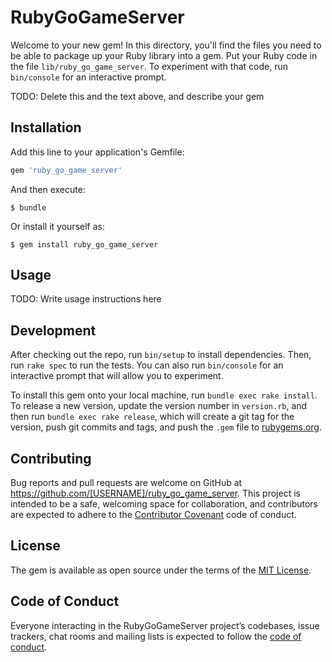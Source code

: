 # RubyGoGameServer

Welcome to your new gem! In this directory, you'll find the files you need to be able to package up your Ruby library into a gem. Put your Ruby code in the file `lib/ruby_go_game_server`. To experiment with that code, run `bin/console` for an interactive prompt.

TODO: Delete this and the text above, and describe your gem

## Installation

Add this line to your application's Gemfile:

```ruby
gem 'ruby_go_game_server'
```

And then execute:

    $ bundle

Or install it yourself as:

    $ gem install ruby_go_game_server

## Usage

TODO: Write usage instructions here

## Development

After checking out the repo, run `bin/setup` to install dependencies. Then, run `rake spec` to run the tests. You can also run `bin/console` for an interactive prompt that will allow you to experiment.

To install this gem onto your local machine, run `bundle exec rake install`. To release a new version, update the version number in `version.rb`, and then run `bundle exec rake release`, which will create a git tag for the version, push git commits and tags, and push the `.gem` file to [rubygems.org](https://rubygems.org).

## Contributing

Bug reports and pull requests are welcome on GitHub at https://github.com/[USERNAME]/ruby_go_game_server. This project is intended to be a safe, welcoming space for collaboration, and contributors are expected to adhere to the [Contributor Covenant](http://contributor-covenant.org) code of conduct.

## License

The gem is available as open source under the terms of the [MIT License](https://opensource.org/licenses/MIT).

## Code of Conduct

Everyone interacting in the RubyGoGameServer project’s codebases, issue trackers, chat rooms and mailing lists is expected to follow the [code of conduct](https://github.com/[USERNAME]/ruby_go_game_server/blob/master/CODE_OF_CONDUCT.md).
